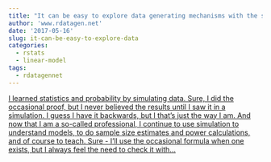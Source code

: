 ```yaml
---
title: "It can be easy to explore data generating mechanisms with the simstudy package"
author: 'www.rdatagen.net'
date: '2017-05-16'
slug: it-can-be-easy-to-explore-data
categories:
  - rstats
  - linear-model
tags:
  - rdatagennet
---
```


[I learned statistics and probability by simulating data. Sure, I did the occasional proof, but I never believed the results until I saw it in a simulation. I guess I have it backwards, but I that’s just the way I am. And now that I am a so-called professional, I continue to use simulation to understand models, to do sample size estimates and power calculations, and of course to teach. Sure - I’ll use the occasional formula when one exists, but I always feel the need to check it with...<click to read more>](https://www.rdatagen.net/post/intro-to-simstudy/)

